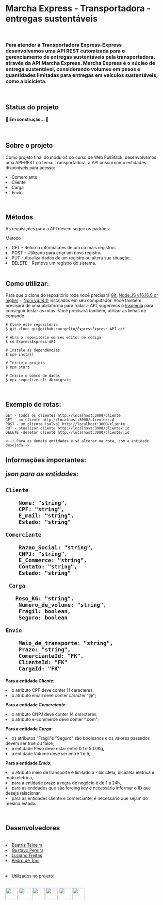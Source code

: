 <h1> Marcha Express - Transportadora - entregas sustentáveis</h1>
<br>

<h3> Para atender a Transportadora Express-Express desenvolvemos uma API REST cutomizada para o gerenciamento de entregas sustentáveis pela transportadora, através da API Marcha Express.
Marcha Express é o núcleo de entrega sustentável, considerando volumes em pesos e quantidades limitadas para entregas em veículos sustentáveis, como a bicicleta. 
</h3>
<br>

<h2> Status do projeto</h2>
<h4> 
	🚧  Em construção...  🚧
</h4>
<br>

<h2>Sobre o projeto</h2>
<p> Como projeto final do módulo4 do curso de Web FullStack, desenvolvemos uma API-REST no tema: Transportadora, a API possui como entidades disponíveis para acesso:</p>
<li>Comerciante
<li>Cliente
<li>Carga
<li>Envio
<p> 
<br>

<h2>Métodos</h2>

<p>As requisições para a API devem seguir os padrões:</p>
<p>Método</p>
<li>GET - Retorna informações de um ou mais registros.
<li>POST - Utilizado para criar um novo registro.
<li>PUT - Atualiza dados de um registro ou altera sua situação.
<li>DELETE - Remove um registro do sistema.
<br><br>

<h2>Como utilizar:</h2>

<p> Para que o clone do repositório rode você precisará <a href="https://git-scm.com/ target="_blank">Git</a>, <a href="https://nodejs.org/en/" target="_blank">Node.JS v16.16.0 or higher</a> + <a href="https://docs.npmjs.com/cli/v8/commands/npm-install" target="_blank">Npm v6.14.11</a>
instalados em seu computador. Você também precisará de uma plataforma para rodar a API, sugerimos o <a href="https://insomnia.rest/download"target="_blank">Insomnia</a> para conseguir testar as rotas. 
Você precisará também, utilizar as linhas de comando:</p>

```
# Clone este repositório
$ git clone git@github.com:gnlto/ExpressExpress-API.git

# Abra o repositório em seu editor de código
$ cd ExpressExpress-API

# Instale as dependências
$ npm install

# Inicie o projeto
$ npm start

# Inicie o banco de dados
$ npx sequelize-cli db:migrate
```
<br>	
<h2>Exemplo de rotas:</h2>

	GET - Todos os clientes http://localhost:3000/cliente
	GET - um cliente http://localhost:3000/cliente/:id
	POST - um cliente (salvo) http://localhost:3000/cliente
	PUT - atualizar cliente http://localhost:3000/cliente/:id
	DELETE -deletar cliente http://localhost:3000/cliente/:id
	
	<--! Para as demais entidades é só alterar na rota, com a entidade desejada-->

<h2>Informações importantes:
<p><i>json para as entidades:</i></p>
<h2>

```
Cliente 

    Nome: "string",
    CPF: "string",
    E_mail: "string",
    Estado: "string"

Comerciante

    Razao_Social: "string",
    CNPJ: "string",
    E_Commerce: "string",
    Contato: "string",
    Estado: "string"

 Carga

   Peso_KG: "string",
    Numero_de_volume: "string",
    Fragil: boolean,
    Seguro: boolean

Envio

    Meio_de_transporte: "string",
    Prazo: "string",
    ComercianteId: "FK",
    ClienteId: "FK"
    CargaId: "FK"
```
</h2>

<p><b>Para a entidade <i>Cliente</i></b>:
<li>o atributo CPF deve conter 11 caracteres, 
<li>o atributo email deve conter caracter "@";
</p>
<p><b>Para a entidade <i>Comerciante</i></b>:
<li>o atributo CNPJ deve conter 14 caracteres,
<li>o atributo e-commerce deve conter ".com";
</p>
<p><b>Para a entidade <i>Carga</i></b>:
<li>os atributos "Frágil"e "Seguro" são booleanos e os valores passados devem ser true ou false, 
<li>a entidade Peso deve estar entre 0.1 e 50.0Kg,
<li>a entidade Volume deve ser entre 1 e 5;
</p>
<p><b>Para a entidade <i>Envio</i></b>:
<li>o atributo meio de transporte é limitado a - bicicleta, bicicleta eletrica e moto eletrica,
<li>para a entidade prazo a regra de negócio é de 1 a 24h, 
<li>para as entidades que são foreing key é necessário informar o ID que deseja relacionar, 
<li>para as entidades cliente e comerciante, é necessário que sejam do mesmo estado.
</p>
<br>
	
<h2>Desenvolvedores</h2><br>

<li><a href="https://github.com/biateisi">Beatriz Teixeira</i>
<li><a href="https://github.com/gnlto">Gustavo Pereira</i>
<li><a href="https://github.com/LucianoFreitas16">Luciano Freitas</i>
<li><a href="https://github.com/pedrotoni">Pedro de Toni</a></li>
<br><br>


<li> Utilizados no projeto:</li><br>

<p>
<img src="https://cdn.jsdelivr.net/gh/devicons/devicon/icons/nodejs/nodejs-original.svg" width="40" height="40" />
<img src="https://cdn.jsdelivr.net/gh/devicons/devicon/icons/npm/npm-original-wordmark.svg" width="40" height="40" />
<img src="https://cdn.jsdelivr.net/gh/devicons/devicon/icons/javascript/javascript-plain.svg" width="40" height="40"/>
<img src="https://cdn.jsdelivr.net/gh/devicons/devicon/icons/sequelize/sequelize-original.svg" width="40" height="40" />
<img src="https://cdn.jsdelivr.net/gh/devicons/devicon/icons/vscode/vscode-original.svg" width="40" height="40"/>
<img src="https://cdn.jsdelivr.net/gh/devicons/devicon/icons/sqlite/sqlite-original.svg" width="40" height="40"/>
</p>